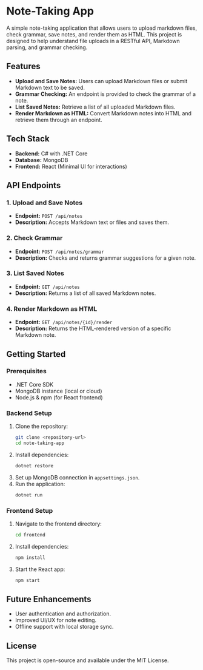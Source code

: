 # Note-Taking App

A simple note-taking application that allows users to upload markdown files, check grammar, save notes, and render them as HTML. This project is designed to help understand file uploads in a RESTful API, Markdown parsing, and grammar checking.

## Features

- **Upload and Save Notes:** Users can upload Markdown files or submit Markdown text to be saved.
- **Grammar Checking:** An endpoint is provided to check the grammar of a note.
- **List Saved Notes:** Retrieve a list of all uploaded Markdown files.
- **Render Markdown as HTML:** Convert Markdown notes into HTML and retrieve them through an endpoint.

## Tech Stack

- **Backend:** C# with .NET Core
- **Database:** MongoDB
- **Frontend:** React (Minimal UI for interactions)

## API Endpoints

### 1. Upload and Save Notes

- **Endpoint:** `POST /api/notes`
- **Description:** Accepts Markdown text or files and saves them.

### 2. Check Grammar

- **Endpoint:** `POST /api/notes/grammar`
- **Description:** Checks and returns grammar suggestions for a given note.

### 3. List Saved Notes

- **Endpoint:** `GET /api/notes`
- **Description:** Returns a list of all saved Markdown notes.

### 4. Render Markdown as HTML

- **Endpoint:** `GET /api/notes/{id}/render`
- **Description:** Returns the HTML-rendered version of a specific Markdown note.

## Getting Started

### Prerequisites

- .NET Core SDK
- MongoDB instance (local or cloud)
- Node.js & npm (for React frontend)

### Backend Setup

1. Clone the repository:
   ```sh
   git clone <repository-url>
   cd note-taking-app
   ```
2. Install dependencies:
   ```sh
   dotnet restore
   ```
3. Set up MongoDB connection in `appsettings.json`.
4. Run the application:
   ```sh
   dotnet run
   ```

### Frontend Setup

1. Navigate to the frontend directory:
   ```sh
   cd frontend
   ```
2. Install dependencies:
   ```sh
   npm install
   ```
3. Start the React app:
   ```sh
   npm start
   ```

## Future Enhancements

- User authentication and authorization.
- Improved UI/UX for note editing.
- Offline support with local storage sync.

## License

This project is open-source and available under the MIT License.

